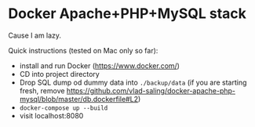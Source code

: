# Docker Apache+PHP+MySQL stack

Cause I am lazy.

Quick instructions (tested on Mac only so far):
- install and run Docker (https://www.docker.com/)
- CD into project directory
- Drop SQL dump od dummy data into `./backup/data` (if you are starting fresh, remove https://github.com/vlad-saling/docker-apache-php-mysql/blob/master/db.dockerfile#L2)
- `docker-compose up --build`
- visit localhost:8080
